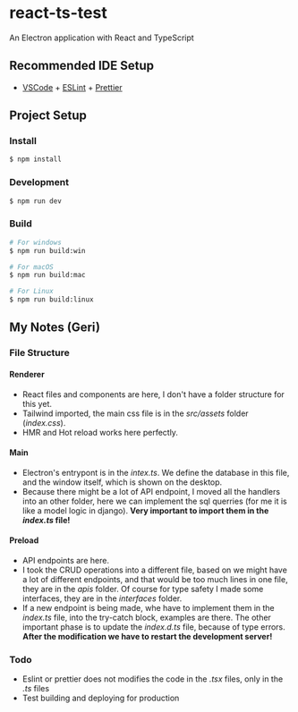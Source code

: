 # react-ts-test

An Electron application with React and TypeScript

## Recommended IDE Setup

- [VSCode](https://code.visualstudio.com/) + [ESLint](https://marketplace.visualstudio.com/items?itemName=dbaeumer.vscode-eslint) + [Prettier](https://marketplace.visualstudio.com/items?itemName=esbenp.prettier-vscode)

## Project Setup

### Install

```bash
$ npm install
```

### Development

```bash
$ npm run dev
```

### Build

```bash
# For windows
$ npm run build:win

# For macOS
$ npm run build:mac

# For Linux
$ npm run build:linux
```

## My Notes (Geri)

### File Structure

#### Renderer

- React files and components are here, I don't have a folder structure for this yet.
- Tailwind imported, the main css file is in the _src/assets_ folder (_index.css_).
- HMR and Hot reload works here perfectly.

#### Main

- Electron's entrypont is in the _intex.ts_. We define the database in this file, and the window itself, which is shown on the desktop.
- Because there might be a lot of API endpoint, I moved all the handlers into an other folder, here we can implement the sql querries (for me it is like a model logic in django). **Very important to import them in the _index.ts_ file!**

#### Preload

- API endpoints are here.
- I took the CRUD operations into a different file, based on we might have a lot of different endpoints, and that would be too much lines in one file, they are in the _apis_ folder. Of course for type safety I made some interfaces, they are in the _interfaces_ folder.
- If a new endpoint is being made, whe have to implement them in the _index.ts_ file, into the try-catch block, examples are there. The other important phase is to update the _index.d.ts_ file, because of type errors. **After the modification we have to restart the development server!**

### Todo

- Eslint or prettier does not modifies the code in the _.tsx_ files, only in the _.ts_ files
- Test building and deploying for production
